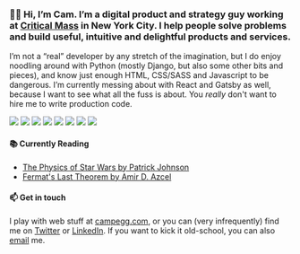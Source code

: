 ### 👋🏻 Hi, I’m Cam. I’m a digital product and strategy guy working at [Critical Mass](https://criticalmass.com/) in New York City. I help people solve problems and build useful, intuitive and delightful products and services.

I’m not a “real” developer by any stretch of the imagination, but I do enjoy noodling around with Python (mostly Django, but also some other bits and pieces), and know just enough HTML, CSS/SASS and Javascript to be dangerous. I’m currently messing about with React and Gatsby as well, because I want to see what all the fuss is about. You _really_ don't want to hire me to write production code.

<img src="https://img.shields.io/badge/python-%233776AB.svg?&style=for-the-badge&logo=python&logoColor=white"> <img src="https://img.shields.io/badge/django%20-%23092E20.svg?&style=for-the-badge&logo=django&logoColor=white"> <img src="https://img.shields.io/badge/html5%20-%23E34F26.svg?&style=for-the-badge&logo=html5&logoColor=white"> <img src="https://img.shields.io/badge/css3%20-%231572B6.svg?&style=for-the-badge&logo=css3&logoColor=white"> <img src="https://img.shields.io/badge/sass%20-%23CC6699.svg?&style=for-the-badge&logo=sass&logoColor=white"> <img src="https://img.shields.io/badge/javascript%20-%23323330.svg?&style=for-the-badge&logo=javascript&logoColor=%23F7DF1E"> <img src="https://img.shields.io/badge/react%20-%2320232a.svg?&style=for-the-badge&logo=react&logoColor=%2361DAFB"> <img src="https://img.shields.io/badge/gatsby%20-663399.svg?&style=for-the-badge&logo=gatsby&logoColor=white">

#### 📚 Currently Reading

<!-- BOOK-LIST:START -->
- [The Physics of Star Wars by Patrick Johnson](https://bookshop.org/a/3428/9781507203309)
- [Fermat's Last Theorem by Amir D. Azcel](https://bookshop.org/a/3428/9781568583600)
<!-- BOOK-LIST:END -->

#### 📫 Get in touch

I play with web stuff at [campegg.com](https://campegg.com/), or you can (very infrequently) find me on [Twitter](https://twitter.com/campegg) or [LinkedIn](https://www.linkedin.com/in/campegg). If you want to kick it old-school, you can also [email](mailto:cam@campegg.com) me.
